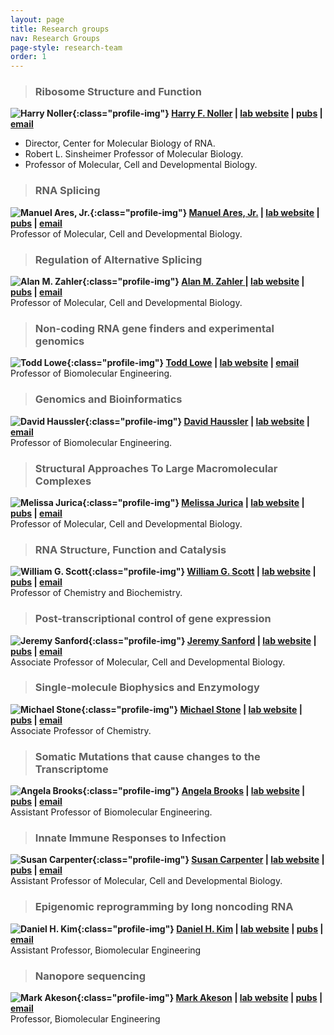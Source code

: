 ```yaml
---
layout: page
title: Research groups
nav: Research Groups
page-style: research-team
order: 1
---
```



> ### Ribosome Structure and Function
**![Harry Noller](images/people/newHN.jpg){:class="profile-img"} [Harry F. Noller](https://mcd.ucsc.edu/faculty/noller.html) | [lab website](noller-lab.html) | [pubs](noller-lab-pubs.html) | [email](harry@nuvolari.ucsc.edu)**
- Director, Center for Molecular Biology of RNA. <br/>
- Robert L. Sinsheimer Professor of Molecular Biology.  <br/>
- Professor of Molecular, Cell and Developmental Biology.

> ### RNA Splicing
**![Manuel Ares, Jr.](images/people/ares-medium.jpg){:class="profile-img"} [Manuel Ares, Jr.](http://ribonode.ucsc.edu) | [lab website](http://ribonode.ucsc.edu) | [pubs](https://www.ncbi.nlm.nih.gov/pubmed?cmd=Search&term=Ares%20M%20RNA%20or%20Ares%20M%20intron%20or%20Ares%20M%20splicing%20or%20Ares%20M%20Tetrahymena%20or%20Ares%20M%20teaching%20butnot%20Ares%20MP) | [email](mailto:ares@ucsc.edu)**<br/>
Professor of Molecular, Cell and Developmental Biology. 

> ### Regulation of Alternative Splicing
**![Alan M. Zahler ](images/people/newzahler.jpg){:class="profile-img"} [Alan M. Zahler ](http://bio.research.ucsc.edu/people/zahler/index.html) | [lab website](http://bio.research.ucsc.edu/people/zahler/index.html) | [pubs](http://bio.research.ucsc.edu/people/zahler/pubs.html) | [email](mailto:zahler@biology.ucsc.edu)**<br/>
Professor of Molecular, Cell and Developmental Biology.


> ### Non-coding RNA gene finders and experimental genomics
**![Todd Lowe](images/people/lowe.jpg){:class="profile-img"} [Todd Lowe](http://lowelab.ucsc.edu/) | [lab website](http://lowelab.ucsc.edu/) | [email](mailto:lowe@soe.ucsc.edu)**<br/>
Professor of Biomolecular Engineering.

> ### Genomics and Bioinformatics
**![David Haussler](images/people/haussler_1.jpg){:class="profile-img"} [David Haussler](https://genomics-old.soe.ucsc.edu/haussler) | [lab website](https://genomics-old.soe.ucsc.edu/haussler) | [email](mailto:haussler@soe.ucsc.edu)**<br/>
Professor of Biomolecular Engineering.

> ### Structural Approaches To Large Macromolecular Complexes
**![Melissa Jurica](images/people/newjurica.jpg){:class="profile-img"} [Melissa Jurica](http://bio.research.ucsc.edu/people/jurica/home.htm) | [lab website](http://bio.research.ucsc.edu/people/jurica/home.htm) | [pubs](http://www.ncbi.nlm.nih.gov/entrez/query.fcgi?CMD=search&DB=pubmed&term=jurica+ms) | [email](mailto:jurica@biology.ucsc.edu)**<br/>
Professor of Molecular, Cell and Developmental Biology.

> ### RNA Structure, Function and Catalysis
**![William G. Scott](images/people/facScott_1.jpg){:class="profile-img"} [William G. Scott](http://xanana.ucsc.edu/scottlab/) | [lab website](http://xanana.ucsc.edu/scottlab/) | [pubs](http://xanana.ucsc.edu/scottlab/pubs.html) | [email](mailto:wgscott@chemistry.ucsc.edu)**<br/>
Professor of Chemistry and Biochemistry.

> ### Post-transcriptional control of gene expression
**![Jeremy Sanford](images/people/JS2.jpg){:class="profile-img"} [Jeremy Sanford](http://www.mcd.ucsc.edu/faculty/sanford.html) | [lab website](http://www.mcd.ucsc.edu/faculty/sanford.html) | [pubs](http://www.ncbi.nlm.nih.gov/sites/entrez?cmd=PureSearch&db=pubmed&term=sanford+jr[au]) | [email](mailto:jeremyrsanford@gmail.com)**<br/>
Associate Professor of Molecular, Cell and Developmental Biology. 

> ### Single-molecule Biophysics and Enzymology
**![Michael Stone](images/people/newstone.jpg){:class="profile-img"} [Michael Stone](http://stone.chemistry.ucsc.edu/) | [lab website](http://stone.chemistry.ucsc.edu/) | [pubs](http://stone.chemistry.ucsc.edu/index.php/publications/) | [email](mailto:mds@ucsc.edu)**<br/>
Associate Professor of Chemistry. 

> ### Somatic Mutations that cause changes to the Transcriptome
**![Angela Brooks](images/people/abrooks.jpeg){:class="profile-img"} [Angela Brooks](https://www.soe.ucsc.edu/people/brooks) | [lab website](https://www.soe.ucsc.edu/people/brooks) | [pubs](https://brookslab.soe.ucsc.edu/?page_id=7) | [email](mailto:anbrooks@ucsc.edu)**<br/>
Assistant Professor of Biomolecular Engineering. 

> ### Innate Immune Responses to Infection
**![Susan Carpenter](images/people/Susan-Carpenter-L.jpg){:class="profile-img"} [Susan Carpenter](http://mcd.ucsc.edu/faculty/carpenter.html) | [lab website](http://mcd.ucsc.edu/faculty/carpenter.html) | [pubs](https://sites.google.com/a/ucsc.edu/carpenter-lab/publications) | [email](mailto:sucarpen@ucsc.edu)**<br/>
Assistant Professor of Molecular, Cell and Developmental Biology. 

> ### Epigenomic reprogramming by long noncoding RNA
**![Daniel H. Kim](images/people/newdanielkim.jpg){:class="profile-img"} [Daniel H. Kim](http://www.soe.ucsc.edu/people/dkim) | [lab website](http://www.soe.ucsc.edu/people/dkim) | [pubs](https://sites.google.com/a/ucsc.edu/kim-lab/publications) | [email](mailto:daniel.kim@ucsc.edu)**<br/>
Assistant Professor, Biomolecular Engineering 


> ### Nanopore sequencing
**![Mark Akeson](images/people/akeson1.jpg){:class="profile-img"} [Mark Akeson](http://www.soe.ucsc.edu/people/makeson) | [lab website](http://www.soe.ucsc.edu/people/makeson) | [pubs](https://cbse.soe.ucsc.edu/people/akeson_pubs) | [email](mailto:makeson@soe.ucsc.edu)**<br/>
Professor, Biomolecular Engineering 





